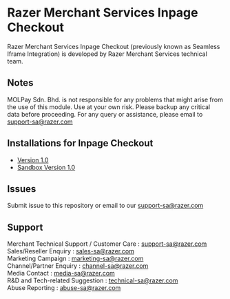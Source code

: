 Razer Merchant Services Inpage Checkout
=====================

Razer Merchant Services Inpage Checkout (previously known as Seamless Iframe Integration) is developed by Razer Merchant Services technical team.

Notes
-----

MOLPay Sdn. Bhd. is not responsible for any problems that might arise from the use of this module. 
Use at your own risk. Please backup any critical data before proceeding. For any query or 
assistance, please email to support-sa@razer.com 


Installations for Inpage Checkout
--------------------------

- [Version 1.0](https://github.com/RazerMS/Inpage_Checkout/wiki/RazerMS-Inpage-Checkout-Guide-v1.0)
- [Sandbox Version 1.0](https://github.com/RazerMS/Inpage_Checkout/wiki/RazerMS-Inpage-Checkout-Sandbox-Guide-v1.0)


Issues
------------

Submit issue to this repository or email to our support-sa@razer.com


Support
-------

Merchant Technical Support / Customer Care : support-sa@razer.com <br>
Sales/Reseller Enquiry : sales-sa@razer.com <br>
Marketing Campaign : marketing-sa@razer.com <br>
Channel/Partner Enquiry : channel-sa@razer.com <br>
Media Contact : media-sa@razer.com <br>
R&D and Tech-related Suggestion : technical-sa@razer.com <br>
Abuse Reporting : abuse-sa@razer.com
